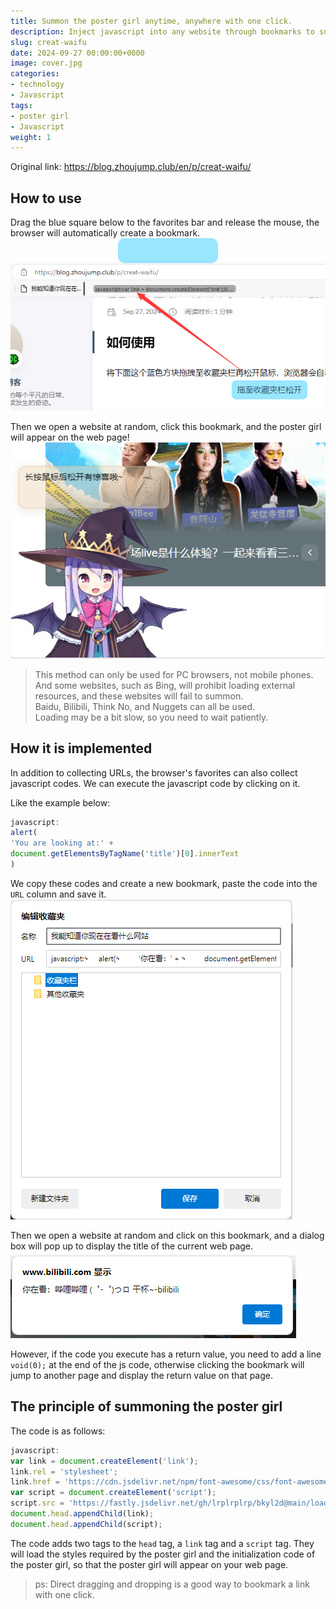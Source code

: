 ```yaml
---
title: Summon the poster girl anytime, anywhere with one click.
description: Inject javascript into any website through bookmarks to summon the poster girl.
slug: creat-waifu
date: 2024-09-27 00:00:00+0000
image: cover.jpg
categories:
- technology
- Javascript
tags:
- poster girl
- Javascript
weight: 1
---
```

Original link: https://blog.zhoujump.club/en/p/creat-waifu/

## How to use
Drag the blue square below to the favorites bar and release the mouse, the browser will automatically create a bookmark.
<a class="waifu" href="javascript:var link = document.createElement('link');link.rel = 'stylesheet';link.href = 'https://cdn.jsdelivr.net/npm/font-awesome/css/font-awesome.min.css';var script = document.createElement('script');script.src = 'https://fastly.jsdelivr.net/gh/lrplrplrp/bkyl2d@main/loads.js';document.head.appendChild(link);document.head.appendChild(script);"></a> <style> .waifu{ margin: auto; background:#99e6ff; display: block; width: 160px; height: 40px; border-radius: 10px; line-height:40px; text-align:center; cursor: grab;}
.waifu::before{content: 'Drag to the favorites bar';}
.waifu:hover::before{content: 'Press and hold the left mouse button to drag';}
.waifu:active::before{content: 'Drag to the favorites bar and release';}
</style>
![Drag it to the favorites bar](1-2.png)

Then we open a website at random, click this bookmark, and the poster girl will appear on the web page!
![Summon the poster girl on Bilibili](1-1.png)

>This method can only be used for PC browsers, not mobile phones. <br/>
And some websites, such as Bing, will prohibit loading external resources, and these websites will fail to summon. <br/>
Baidu, Bilibili, Think No, and Nuggets can all be used. <br/>
Loading may be a bit slow, so you need to wait patiently.

## How it is implemented
In addition to collecting URLs, the browser's favorites can also collect javascript codes. We can execute the javascript code by clicking on it.

Like the example below:
```javascript
javascript:
alert(
'You are looking at:' +
document.getElementsByTagName('title')[0].innerText
)
```
We copy these codes and create a new bookmark, paste the code into the `URL` column and save it.
![Create a new bookmark](2-1.png)

Then we open a website at random and click on this bookmark, and a dialog box will pop up to display the title of the current web page.
![Bookmark effect](2-2.png)

However, if the code you execute has a return value, you need to add a line `void(0);` at the end of the js code, otherwise clicking the bookmark will jump to another page and display the return value on that page.
## The principle of summoning the poster girl
The code is as follows:
```javascript
javascript:
var link = document.createElement('link');
link.rel = 'stylesheet';
link.href = 'https://cdn.jsdelivr.net/npm/font-awesome/css/font-awesome.min.css';
var script = document.createElement('script');
script.src = 'https://fastly.jsdelivr.net/gh/lrplrplrp/bkyl2d@main/loads.js';
document.head.appendChild(link);
document.head.appendChild(script);
```
The code adds two tags to the `head` tag, a `link` tag and a `script` tag. They will load the styles required by the poster girl and the initialization code of the poster girl, so that the poster girl will appear on your web page.
>ps: Direct dragging and dropping is a good way to bookmark a link with one click.
